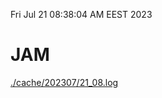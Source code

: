 Fri Jul 21 08:38:04 AM EEST 2023
# JAM
<a href='./cache/202307/21_08.log'>./cache/202307/21_08.log</a>
